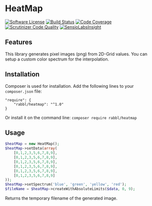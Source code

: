 # HeatMap

[![Software License](https://img.shields.io/badge/license-MIT-brightgreen.svg)](LICENSE.md)
[![Build Status](https://scrutinizer-ci.com/g/rabbl/heatMap/badges/build.png?b=master)](https://scrutinizer-ci.com/g/rabbl/heatMap/?branch=master)
[![Code Coverage](https://scrutinizer-ci.com/g/rabbl/heatMap/badges/coverage.png?b=master)](https://scrutinizer-ci.com/g/rabbl/heatMap/?branch=master)
[![Scrutinizer Code Quality](https://scrutinizer-ci.com/g/rabbl/heatMap/badges/quality-score.png?b=master)](https://scrutinizer-ci.com/g/rabbl/heatMap/?branch=master)
[![SensioLabsInsight](https://insight.sensiolabs.com/projects/878a7c8b-f732-43db-8dc8-e8e807a680e4/small.png)](https://insight.sensiolabs.com/projects/878a7c8b-f732-43db-8dc8-e8e807a680e4)

## Features

This library generates pixel images (png) from 2D-Grid values.
You can setup a custom color spectrum for the interpolation.

## Installation

Composer is used for installation. Add the following lines to your ```composer.json``` file:

```
"require": {
    "rabbl/heatmap": "^1.0"
}
```

Or install it on the command line:  ```composer require rabbl/heatmap```

## Usage

```php
$heatMap = new HeatMap();
$heatMap->setData(array(
    [0,1,2,3,5,6,7,8,9],
    [0,1,2,3,5,6,7,8,9],
    [0,1,2,3,5,6,7,8,9],
    [0,1,2,3,5,6,7,8,9],
    [0,1,2,3,5,6,7,8,9],
    [0,1,2,3,5,6,7,8,9]
));
$heatMap->setSpectrum('blue', 'green', 'yellow', 'red');
$fileName = $heatMap->createWithAbsoluteLimits($data, 0, 9);
```

Returns the temporary filename of the generated image.